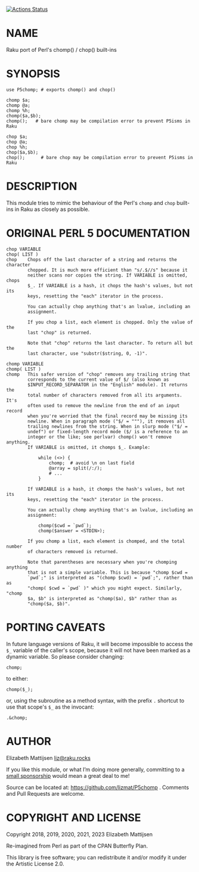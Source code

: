[![Actions Status](https://github.com/lizmat/P5chomp/workflows/test/badge.svg)](https://github.com/lizmat/P5chomp/actions)

NAME
====

Raku port of Perl's chomp() / chop() built-ins

SYNOPSIS
========

    use P5chomp; # exports chomp() and chop()

    chomp $a;
    chomp @a;
    chomp %h;
    chomp($a,$b);
    chomp();   # bare chomp may be compilation error to prevent P5isms in Raku

    chop $a;
    chop @a;
    chop %h;
    chop($a,$b);
    chop();      # bare chop may be compilation error to prevent P5isms in Raku

DESCRIPTION
===========

This module tries to mimic the behaviour of the Perl's `chomp` and `chop` built-ins in Raku as closely as possible.

ORIGINAL PERL 5 DOCUMENTATION
=============================

    chop VARIABLE
    chop( LIST )
    chop    Chops off the last character of a string and returns the character
            chopped. It is much more efficient than "s/.$//s" because it
            neither scans nor copies the string. If VARIABLE is omitted, chops
            $_. If VARIABLE is a hash, it chops the hash's values, but not its
            keys, resetting the "each" iterator in the process.

            You can actually chop anything that's an lvalue, including an
            assignment.

            If you chop a list, each element is chopped. Only the value of the
            last "chop" is returned.

            Note that "chop" returns the last character. To return all but the
            last character, use "substr($string, 0, -1)".

    chomp VARIABLE
    chomp( LIST )
    chomp   This safer version of "chop" removes any trailing string that
            corresponds to the current value of $/ (also known as
            $INPUT_RECORD_SEPARATOR in the "English" module). It returns the
            total number of characters removed from all its arguments. It's
            often used to remove the newline from the end of an input record
            when you're worried that the final record may be missing its
            newline. When in paragraph mode ("$/ = """), it removes all
            trailing newlines from the string. When in slurp mode ("$/ =
            undef") or fixed-length record mode ($/ is a reference to an
            integer or the like; see perlvar) chomp() won't remove anything.
            If VARIABLE is omitted, it chomps $_. Example:

                while (<>) {
                    chomp;  # avoid \n on last field
                    @array = split(/:/);
                    # ...
                }

            If VARIABLE is a hash, it chomps the hash's values, but not its
            keys, resetting the "each" iterator in the process.

            You can actually chomp anything that's an lvalue, including an
            assignment:

                chomp($cwd = `pwd`);
                chomp($answer = <STDIN>);

            If you chomp a list, each element is chomped, and the total number
            of characters removed is returned.

            Note that parentheses are necessary when you're chomping anything
            that is not a simple variable. This is because "chomp $cwd =
            `pwd`;" is interpreted as "(chomp $cwd) = `pwd`;", rather than as
            "chomp( $cwd = `pwd` )" which you might expect. Similarly, "chomp
            $a, $b" is interpreted as "chomp($a), $b" rather than as
            "chomp($a, $b)".

PORTING CAVEATS
===============

In future language versions of Raku, it will become impossible to access the `$_` variable of the caller's scope, because it will not have been marked as a dynamic variable. So please consider changing:

    chomp;

to either:

    chomp($_);

or, using the subroutine as a method syntax, with the prefix `.` shortcut to use that scope's `$_` as the invocant:

    .&chomp;

AUTHOR
======

Elizabeth Mattijsen <liz@raku.rocks>

If you like this module, or what I’m doing more generally, committing to a [small sponsorship](https://github.com/sponsors/lizmat/) would mean a great deal to me!

Source can be located at: https://github.com/lizmat/P5chomp . Comments and Pull Requests are welcome.

COPYRIGHT AND LICENSE
=====================

Copyright 2018, 2019, 2020, 2021, 2023 Elizabeth Mattijsen

Re-imagined from Perl as part of the CPAN Butterfly Plan.

This library is free software; you can redistribute it and/or modify it under the Artistic License 2.0.

